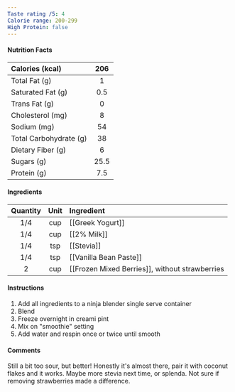 ```yaml
---
Taste rating /5: 4
Calorie range: 200-299
High Protein: false
---
```

#### Nutrition Facts
| Calories (kcal) | 206 |
| :-- | :--: |
| Total Fat (g) | 1 |
| Saturated Fat (g) | 0.5 |
| Trans Fat (g) | 0 |
| Cholesterol (mg) | 8 |
| Sodium (mg) | 54 |
| Total Carbohydrate (g) | 38 |
| Dietary Fiber (g) | 6 |
| Sugars (g) | 25.5 |
| Protein (g) | 7.5 |
#### Ingredients
| Quantity | Unit | Ingredient |
| :--: | :--: | :--- |
| 1/4 | cup | [[Greek Yogurt]] |
| 1/4 | cup | [[2% Milk]] |
| 1/4 | tsp | [[Stevia]] |
| 1/4 | tsp | [[Vanilla Bean Paste]] |
| 2 | cup | [[Frozen Mixed Berries]], without strawberries |
#### Instructions

1. Add all ingredients to a ninja blender single serve container
2. Blend
3. Freeze overnight in creami pint
4. Mix on "smoothie" setting
5. Add water and respin once or twice until smooth

#### Comments

Still a bit too sour, but better! Honestly it's almost there, pair it with coconut flakes and it works. Maybe more stevia next time, or splenda. Not sure if removing strawberries made a difference.